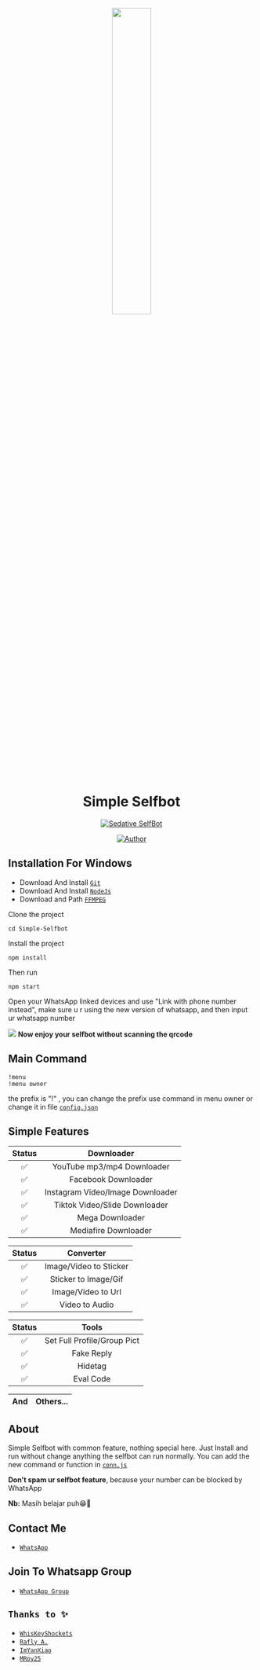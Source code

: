 <p align="center">
<img src="https://telegra.ph/file/730692d159292986aaa3f.jpg" width="40%" style="margin-left: auto;margin-right: auto;display: block;">
</p>
<h1 align="center">Simple Selfbot</h1>
<p align="center">
 <a href="#"><img title="Sedative SelfBot" src="https://img.shields.io/badge/Sedative Community-green?colorA=%23ff0000&colorB=%23017e40&style=for-the-badge"></a>
</p>
<p align="center">
<a href="https://github.com/dragneel1111"><img title="Author" src="https://img.shields.io/badge/AUTHOR-Rafly_A.-blue.svg?style=for-the-badge&logo=github"></a>
</p>
<p align="center">

## Installation For Windows
* Download And Install [`Git`](https://git-scm.com/downloads)
* Download And Install [`NodeJs`](https://nodejs.org/en/download)
* Download and Path [`FFMPEG`](https://github.com/BtbN/FFmpeg-Builds/releases/download/latest/ffmpeg-master-latest-win64-gpl.zip)

Clone the project
```
cd Simple-Selfbot
```
Install the project
```
npm install
```
Then run
```
npm start
```
Open your WhatsApp linked devices and use "Link with phone number instead", make sure u r using the new version of whatsapp, and then input ur whatsapp number
<p>
<img src="https://telegra.ph/file/94be068070c76bd790c53.jpg">
<b>Now enjoy your selfbot without scanning the qrcode</b>
</p>

## Main Command
```
!menu
!menu owner
```
the prefix is "!" ,
you can change the prefix use command in menu owner or change it in file [`config.json`](https://github.com/dragneel1111/Simple-Selfbot/blob/main/config.json)

## Simple Features

| Status |                     Downloader                |
| :------------: | :---------------------------------------------: |
|       ✅        |   YouTube mp3/mp4 Downloader  |
|       ✅        |   Facebook Downloader  |
|       ✅        |   Instagram Video/Image Downloader  |
|       ✅        |   Tiktok Video/Slide Downloader  |
|       ✅        |   Mega Downloader |
|       ✅        |   Mediafire Downloader |

| Status |                Converter           |
| :-----------: | :--------------------------------: |
|       ✅       | Image/Video to Sticker |
|       ✅       | Sticker to Image/Gif |
|       ✅       | Image/Video to Url |
|       ✅       | Video to Audio |

| Status |                     Tools                |
| :------------: | :---------------------------------------------: |
|       ✅        |  Set Full Profile/Group Pict  |
|       ✅        |  Fake Reply |
|       ✅        |  Hidetag  |
|       ✅        |  Eval Code  |

| And |  Others...  |
| :------------: | :---------------------------------------------: |

## About
Simple Selfbot with common feature, nothing special here.
Just Install and run without change anything the selfbot can run normally.
You can add the new command or function in [`conn.js`](https://github.com/dragneel1111/Simple-Selfbot/blob/main/conn.js)

<b>Don't spam ur selfbot feature</b>, because your number can be blocked by WhatsApp

<b>Nb:</b>
Masih belajar puh😁🙏

## Contact Me
* [`WhatsApp`](https://wa.me/6281234795656?text=Hai%20orang%20ganteng:v)
 
## Join To Whatsapp Group
* [`WhatsApp Group`](https://chat.whatsapp.com/H3oKeocqelb0EfNCJZE02m)
  
## ```Thanks to ✨```
* [`WhisKeyShockets`](https://github.com/WhiskeySockets/Baileys)
* [`Rafly A.`](https://github.com/dragneel1111)
* [`ImYanXiao`](https://github.com/ImYanXiao)
* [`MRoy25`](https://github.com/mroy-25)

